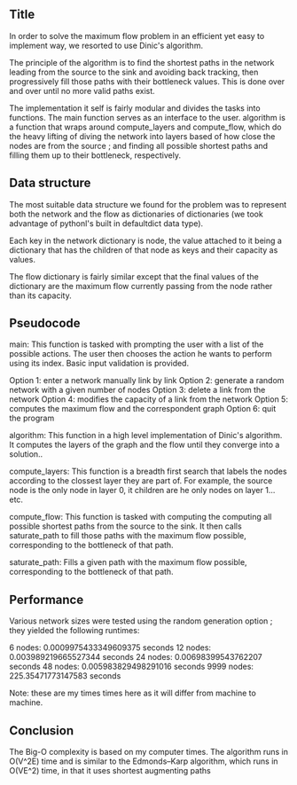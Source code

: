 
Title
-----

In order to solve the maximum flow problem in an efficient yet easy to implement way, we resorted to use Dinic's algorithm.

The principle of the algorithm is to find the shortest paths in the network leading from the source to the sink and avoiding back tracking, then progressively fill those paths with their bottleneck values. This is done over and over until no more valid paths exist.

The implementation it self is fairly modular and divides the tasks into functions. The main function serves as an interface to the user. algorithm is a function that wraps around compute_layers and compute_flow, which do the heavy lifting of diving the network into layers based of how close the nodes are from the source ; and finding all possible shortest paths and filling them up to their bottleneck, respectively.

Data structure
--------------

The most suitable data structure we found for the problem was to represent both the network and the flow as dictionaries of dictionaries (we took advantage of pythonl's built in defaultdict data type).

Each key in the network dictionary is node, the value attached to it being a dictionary that has the children of that node as keys and their capacity as values.

The flow dictionary is fairly similar except that the final values of the dictionary are the maximum flow currently passing from the node rather than its capacity.

Pseudocode
----------

main:
This function is tasked with prompting the user with a list of the possible actions. The user then chooses the action he wants to perform using its index. Basic input validation is provided.

Option 1: enter a network manually link by link
Option 2: generate a random network with a given number of nodes
Option 3: delete a link from the network
Option 4: modifies the capacity of a link from the network 
Option 5: computes the maximum flow and the correspondent graph
Option 6: quit the program

algorithm:
This function in a high level implementation of Dinic's algorithm. It computes the layers of the graph and the flow until they converge into a solution..

compute_layers:
This function is a breadth first search that labels the nodes according to the clossest layer they are part of. For example, the source node is the only node in layer 0, it children are he only nodes on layer 1... etc.

compute_flow:
This function is tasked with computing the computing all possible shortest paths from the source to the sink. It then calls saturate_path to fill those paths with the maximum flow possible, corresponding to the bottleneck of that path.

saturate_path:
Fills a given path with the maximum flow possible, corresponding to the bottleneck of that path. 

Performance
-----------

Various network sizes were tested using the random generation option ; they yielded the following runtimes:

6 nodes:  0.0009975433349609375 seconds
12 nodes: 0.003989219665527344 seconds
24 nodes: 0.00698399543762207 seconds
48 nodes: 0.005983829498291016 seconds
9999 nodes: 225.35471773147583 seconds

Note: these are my times times here as it will differ from machine to machine.

Conclusion
----------

The Big-O complexity is based on my computer times. The algorithm runs in O(V^2E) time and is similar to the Edmonds–Karp algorithm, which runs in O(VE^2) time, in that it uses shortest augmenting paths



